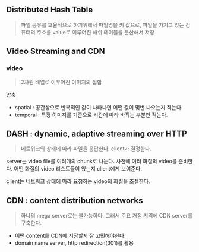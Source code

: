 ## Distributed Hash Table

> 파일 공유를 효율적으로 하기위해서 파일명을 키 값으로, 파일을 가지고 있는 컴퓨터의 주소를 value로 이루어진 해쉬 테이블을 분산해서 저장

## Video Streaming and CDN

### video

> 2차원 배열로 이우어진 이미지의 집합

압축

- spatial : 공간상으로 반복적인 값이 나타나면 어떤 값이 몇번 나오는지 적는다.
- temporal : 특정 이미지를 기준으로 시간에 따라 바뀌는 부분만 적는다.

## DASH : dynamic, adaptive streaming over HTTP

> 네트워크의 상태에 따라 파일을 응답한다. client가 결정한다.

server는 video file를 여러개의 chunk로 나눈다. 사전에 여러 화질의 video를 준비한다. 어떤 화질의 video 리스트들이 있는지 client에게 보여준다.

client는 네트워크 상태에 따라 요청하는 video의 화질을 조절한다.

## CDN : content distribution networks

> 하나의 mega server로는 불가능하다. 그래서 주요 거점 지역에 CDN server를 구축한다.

- 어떤 content를 CDN에 저장할지 잘 고민해야한다.
- domain name server, http redirection(301)를 활용
